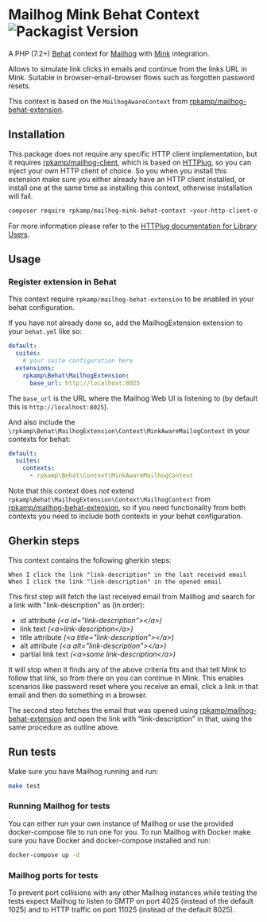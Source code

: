 # Mailhog Mink Behat Context ![Packagist Version](https://img.shields.io/packagist/v/rpkamp/mailhog-mink-behat-context)

A PHP (7.2+) [Behat] context for [Mailhog][mailhog] with [Mink][mink] integration.

Allows to simulate link clicks in emails and continue from the links URL in Mink. Suitable in browser-email-browser flows such as forgotten password resets.

This context is based on the `MailhogAwareContext` from [rpkamp/mailhog-behat-extension][mailhog-behat-extension].

## Installation

This package does not require any specific HTTP client implementation, but it requires [rpkamp/mailhog-client][mailhog-client], which is based on [HTTPlug][httplug], so you can inject your own HTTP client of choice. So you when you install this extension make sure you either already have an HTTP client installed, or install one at the same time as installing this context, otherwise installation will fail.

```bash
composer require rpkamp/mailhog-mink-behat-context <your-http-client-of-choice>
```

For more information please refer to the [HTTPlug documentation for Library Users][httplug-docs].

## Usage

### Register extension in Behat

This context require `rpkamp/mailhog-behat-extension` to be enabled in your behat configuration.

If you have not already done so, add the MailhogExtension extension to your `behat.yml` like so:

```yaml
default:
  suites:
    # your suite configuration here
  extensions:
    rpkamp\Behat\MailhogExtension:
      base_url: http://localhost:8025
```

The `base_url` is the URL where the Mailhog Web UI is listening to (by default this is `http://localhost:8025`).

And also include the `\rpkamp\Behat\MailhogExtension\Context\MinkAwareMailogContext` in your contexts for behat:

```yaml
default:
  suites:
    contexts:
      - rpkamp\Behat\Context\MinkAwareMailhogContext

```

Note that this context does _not_ extend `rpkamp\Behat\MailhogExtension\Context\MailhogContext` from [rpkamp/mailhog-behat-extension][mailhog-behat-extension], so if you need functionality from both contexts you need to include both contexts in your behat configuration.

## Gherkin steps

This context contains the following gherkin steps:

```gherkin
When I click the link "link-description" in the last received email
When I click the link "link-description" in the opened email 
```

This first step will fetch the last received email from Mailhog and search for a link with "link-description" as (in order):

- id attribute *(&lt;a id="link-description"&gt;&lt;/a&gt;)*
- link text *(&lt;a&gt;link-description&lt;/a>)*
- title attribute *(&lt;a title="link-description"&gt;&lt;/a&gt;)*
- alt attribute *(&lt;a alt="link-description"&gt;&lt;/a&gt;)*
- partial link text *(&lt;a&gt;some link-description&lt;/a&gt;)*

It will stop when it finds any of the above criteria fits and that tell Mink to follow that link, so from there on you can continue in Mink. This enables scenarios like password reset where you receive an email, click a link in that email and then do something in a browser.

The second step fetches the email that was opened using [rpkamp/mailhog-behat-extension](mailhog-behat-extension) and open the link with "link-description" in that, using the same procedure as outline above.

## Run tests

Make sure you have Mailhog running and run:

```bash
make test
```

### Running Mailhog for tests

You can either run your own instance of Mailhog or use the provided docker-compose file to run one for you.
To run Mailhog with Docker make sure you have Docker and docker-compose installed and run:

```bash
docker-compose up -d
```

### Mailhog ports for tests

To prevent port collisions with any other Mailhog instances while testing the tests expect Mailhog to listen to SMTP on port 4025 (instead of the default 1025) and to HTTP traffic on port 11025 (instead of the default 8025).

[behat]: http://behat.org/
[mailhog]: https://github.com/mailhog/MailHog
[mink]: http://mink.behat.org/en/latest/
[mailhog-behat-extension]: https://github.com/rpkamp/mailhog-behat-extension
[mailhog-behat-extension-readme]: https://github.com/rpkamp/mailhog-behat-extension/blob/master/README.md
[httplug]: https://github.com/php-http/httplug
[mailhog-client]: https://github.com/rpkamp/mailhog-client
[httplug-docs]: http://docs.php-http.org/en/latest/httplug/users.html
